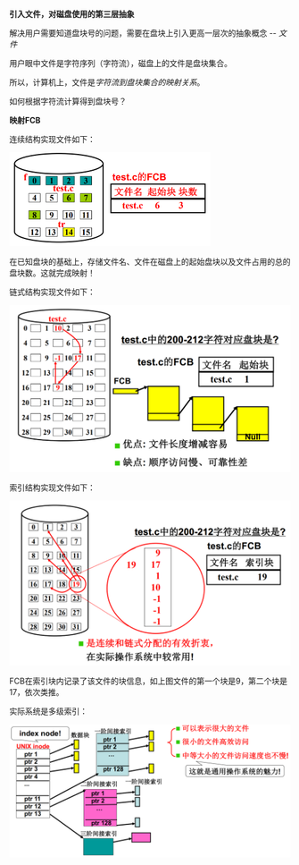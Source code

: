 **引入文件，对磁盘使用的第三层抽象**

解决用户需要知道盘块号的问题，需要在盘块上引入更高一层次的抽象概念 -- *文件*

用户眼中文件是字符序列（字符流），磁盘上的文件是盘块集合。

所以，计算机上，文件是*字符流到盘块集合的映射关系*。

如何根据字符流计算得到盘块号？



**映射FCB**

连续结构实现文件如下：

<img src="images/连续结构文件映射.png" style="zoom:50%;" />

在已知盘块的基础上，存储文件名、文件在磁盘上的起始盘块以及文件占用的总的盘块数。这就完成映射！



链式结构实现文件如下：

<img src="images/链式结构实现文件.png" style="zoom:50%;" />



索引结构实现文件如下：

<img src="images/索引结构实现文件.png" style="zoom:50%;" />

FCB在索引块内记录了该文件的块信息，如上图文件的第一个块是9，第二个块是17，依次类推。

实际系统是多级索引：

<img src="images/多级索引文件.png" style="zoom:50%;" />


